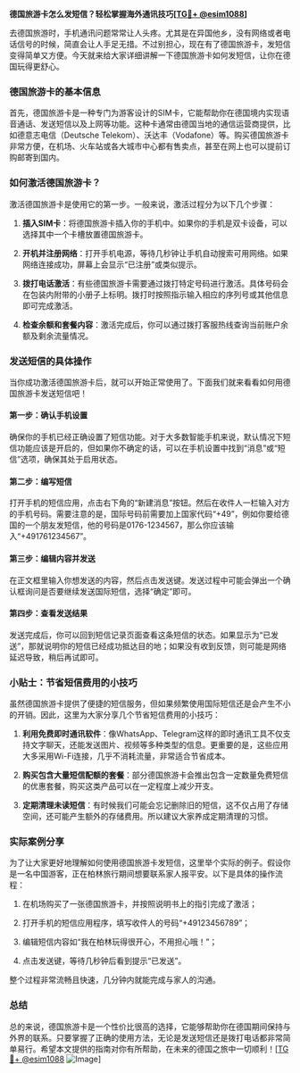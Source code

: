 **德国旅游卡怎么发短信？轻松掌握海外通讯技巧[[TG💪+ @esim1088](https://t.me/s/esim1088)]**

去德国旅游时，手机通讯问题常常让人头疼。尤其是在异国他乡，没有网络或者电话信号的时候，简直会让人手足无措。不过别担心，现在有了德国旅游卡，发短信变得简单又方便。今天就来给大家详细讲解一下德国旅游卡如何发短信，让你在德国玩得更舒心。

### 德国旅游卡的基本信息

首先，德国旅游卡是一种专门为游客设计的SIM卡，它能帮助你在德国境内实现语音通话、发送短信以及上网等功能。这种卡通常由德国当地的通信运营商提供，比如德意志电信（Deutsche Telekom）、沃达丰（Vodafone）等。购买德国旅游卡非常方便，在机场、火车站或各大城市中心都有售卖点，甚至在网上也可以提前订购邮寄到国内。

### 如何激活德国旅游卡？

激活德国旅游卡是使用它的第一步。一般来说，激活过程分为以下几个步骤：

1. **插入SIM卡**：将德国旅游卡插入你的手机中。如果你的手机是双卡设备，可以选择其中一个卡槽放置德国旅游卡。
   
2. **开机并注册网络**：打开手机电源，等待几秒钟让手机自动搜索可用网络。如果网络连接成功，屏幕上会显示“已注册”或类似提示。

3. **拨打电话激活**：有些德国旅游卡需要通过拨打特定号码进行激活。具体号码会在包装内附带的小册子上标明。拨打时按照指示输入相应的序列号或其他信息即可完成激活。

4. **检查余额和套餐内容**：激活完成后，你可以通过拨打客服热线查询当前账户余额及剩余流量情况。

### 发送短信的具体操作

当你成功激活德国旅游卡后，就可以开始正常使用了。下面我们就来看看如何用德国旅游卡发送短信吧！

#### 第一步：确认手机设置
确保你的手机已经正确设置了短信功能。对于大多数智能手机来说，默认情况下短信功能应该是开启的，但如果你不确定的话，可以在手机设置中找到“消息”或“短信”选项，确保其处于启用状态。

#### 第二步：编写短信
打开手机的短信应用，点击右下角的“新建消息”按钮。然后在收件人一栏输入对方的手机号码。需要注意的是，国际号码前需要加上国家代码“+49”，例如你要给德国的一个朋友发短信，他的号码是0176-1234567，那么你应该输入“+491761234567”。

#### 第三步：编辑内容并发送
在正文框里输入你想发送的内容，然后点击发送键。发送过程中可能会弹出一个确认框询问是否要继续发送国际短信，选择“确定”即可。

#### 第四步：查看发送结果
发送完成后，你可以回到短信记录页面查看这条短信的状态。如果显示为“已发送”，那就说明你的短信已经成功抵达目的地；如果没有收到反馈，则可能是网络延迟导致，稍后再试即可。

### 小贴士：节省短信费用的小技巧

虽然德国旅游卡提供了便捷的短信服务，但如果频繁使用国际短信还是会产生不小的开销。因此，这里为大家分享几个节省短信费用的小技巧：

1. **利用免费即时通讯软件**：像WhatsApp、Telegram这样的即时通讯工具不仅支持文字聊天，还能发送图片、视频等多种类型的信息。更重要的是，这些应用大多采用Wi-Fi连接，几乎不消耗流量，非常适合节省成本。

2. **购买包含大量短信配额的套餐**：部分德国旅游卡会推出包含一定数量免费短信的优惠套餐，购买这类产品可以在一定程度上减少开支。

3. **定期清理未读短信**：有时候我们可能会忘记删除旧的短信，这不仅占用了存储空间，还可能产生额外的存储费用。所以建议大家养成定期清理的习惯。

### 实际案例分享

为了让大家更好地理解如何使用德国旅游卡发短信，这里举个实际的例子。假设你是一名中国游客，正在柏林旅行期间想要联系家人报平安。以下是具体的操作流程：

1. 在机场购买了一张德国旅游卡，并按照说明书上的指引完成了激活；
   
2. 打开手机的短信应用程序，填写收件人的号码“+49123456789”；
   
3. 编辑短信内容如“我在柏林玩得很开心，不用担心哦！”；
   
4. 点击发送键，等待几秒钟后看到提示“已发送”。

整个过程非常流畅且快速，几分钟内就能完成与家人的沟通。

### 总结

总的来说，德国旅游卡是一个性价比很高的选择，它能够帮助你在德国期间保持与外界的联系。只要掌握了正确的使用方法，无论是发送短信还是拨打电话都非常简单易行。希望本文提供的指南对你有所帮助，在未来的德国之旅中一切顺利！[[TG💪+ @esim1088](https://t.me/s/esim1088) ![Image](https://i.postimg.cc/4NQfJmqS/Snipaste-2025-05-13-00-14-12.png)]